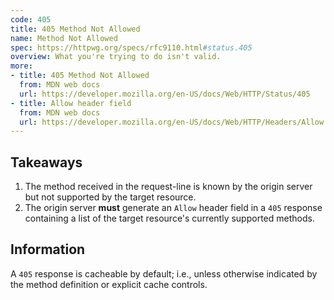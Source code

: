 ```yaml
---
code: 405
title: 405 Method Not Allowed
name: Method Not Allowed
spec: https://httpwg.org/specs/rfc9110.html#status.405
overview: What you're trying to do isn't valid.
more:
- title: 405 Method Not Allowed
  from: MDN web docs
  url: https://developer.mozilla.org/en-US/docs/Web/HTTP/Status/405
- title: Allow header field
  from: MDN web docs
  url: https://developer.mozilla.org/en-US/docs/Web/HTTP/Headers/Allow
---
```


## Takeaways

1. The method received in the request-line is known by the origin server but not supported by the target resource.
1. The origin server **must** generate an `Allow` header field in a `405` response containing a list of the target resource's currently supported methods.

## Information

A `405` response is cacheable by default; i.e., unless otherwise indicated by the method definition or explicit cache controls.
